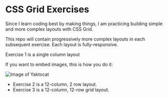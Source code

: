 # CSS Grid Exercises

Since I learn coding best by making things, I am practicing building simple and more complex layouts with CSS Grid. 

This repo will contain progressively more complex layouts in each subsequent exercise. Each layout is fully-responsive.

Exercise 1 is a single column layout

If you want to embed images, this is how you do it:

![Image of Yaktocat](https://octodex.github.com/images/yaktocat.png)

- Exercise 2 is a 12-column, 2 row layout.
- Exercise 3 is a 12-column, 12-row grid layout.
